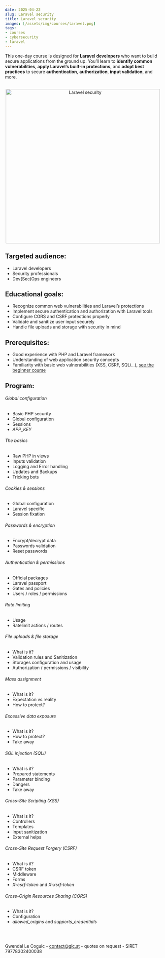 ```yaml
---
date: 2025-04-22
slug: Laravel security
title: Laravel security
images: [/assets/img/courses/laravel.png]
tags:
- courses
- cybersecurity
- laravel
---
```


This one-day course is designed for __Laravel developers__ who want to build secure applications from the ground up. You’ll learn to __identify common vulnerabilities__, __apply Laravel’s built-in protections__, and __adopt best practices__ to secure __authentication__, __authorization__, __input validation__, and more.
<!--more-->

<br>
<center>
    <img src="/assets/img/courses/laravel.png" alt="Laravel security" width="500" />
</center>


## Targeted audience:

- Laravel developers
- Security professionals
- Dev(Sec)Ops engineers


## Educational goals:
- Recognize common web vulnerabilities and Laravel’s protections
- Implement secure authentication and authorization with Laravel tools
- Configure CORS and CSRF protections properly
- Validate and sanitize user input securely
- Handle file uploads and storage with security in mind


## Prerequisites:
- Good experience with PHP and Laravel framework
- Understanding of web application security concepts
- Familiarity with basic web vulnerabilities (XSS, CSRF, SQLi...), [see the beginner course](/courses/hacking-and-web-application-security/)


## Program:
###### Global configuration
- Basic PHP security
- Global configuration
- Sessions
- _APP_KEY_

###### The basics
- Raw PHP in views
- Inputs validation
- Logging and Error handling
- Updates and Backups
- Tricking bots

###### Cookies & sessions
- Global configuration
- Laravel specific
- Session fixation

###### Passwords & encryption
- Encrypt/decrypt data
- Passwords validation
- Reset passwords

###### Authentication & permissions
- Official packages
- Laravel passport
- Gates and policies
- Users / roles / permissions

###### Rate limiting
- Usage
- Ratelimit actions / routes

###### File uploads & file storage
- What is it?
- Validation rules and Sanitization
- Storages configuration and usage
- Authorization / permissions / visibility

###### Mass assignment
- What is it?
- Expectation vs reality
- How to protect?

###### Excessive data exposure
- What is it?
- How to protect?
- Take away

###### SQL injection (SQLi)
- What is it?
- Prepared statements
- Parameter binding
- Dangers
- Take away

###### Cross-Site Scripting (XSS)
- What is it?
- Controllers
- Templates
- Input sanitization
- External helps

###### Cross-Site Request Forgery (CSRF)
- What is it?
- CSRF token
- Middleware
- Forms
- _X-csrf-token_ and _X-xsrf-token_

###### Cross-Origin Resources Sharing (CORS)
- What is it?
- Configuration
- _allowed_origins_ and _supports_credentials_

<br><br>

Gwendal Le Coguic - <a href="mailto:contact@glc.st" target="_blank">contact@glc.st</a> - quotes on request - SIRET 79778302400038
